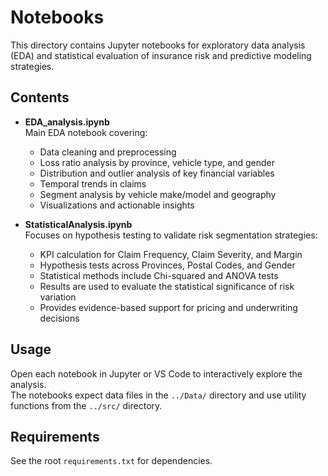 # Notebooks

This directory contains Jupyter notebooks for exploratory data analysis (EDA) and statistical evaluation of insurance risk and predictive modeling strategies.

## Contents

- **EDA_analysis.ipynb**  
  Main EDA notebook covering:
  - Data cleaning and preprocessing
  - Loss ratio analysis by province, vehicle type, and gender
  - Distribution and outlier analysis of key financial variables
  - Temporal trends in claims
  - Segment analysis by vehicle make/model and geography
  - Visualizations and actionable insights

- **StatisticalAnalysis.ipynb**  
  Focuses on hypothesis testing to validate risk segmentation strategies:
  - KPI calculation for Claim Frequency, Claim Severity, and Margin
  - Hypothesis tests across Provinces, Postal Codes, and Gender
  - Statistical methods include Chi-squared and ANOVA tests
  - Results are used to evaluate the statistical significance of risk variation
  - Provides evidence-based support for pricing and underwriting decisions

## Usage

Open each notebook in Jupyter or VS Code to interactively explore the analysis.  
The notebooks expect data files in the `../Data/` directory and use utility functions from the `../src/` directory.

## Requirements

See the root `requirements.txt` for dependencies.
